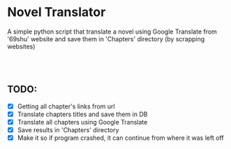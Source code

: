 # Novel Translator
A simple python script that translate a novel using Google Translate from '69shu' website and save them in 'Chapters' directory (by scrapping websites)

<br/>
<br/>

## TODO:
- [x] Getting all chapter's links from url
- [x] Translate chapters titles and save them in DB
- [x] Translate all chapters using Google Translate
- [x] Save results in 'Chapters' directory
- [x] Make it so if program crashed, it can continue from where it was left off
